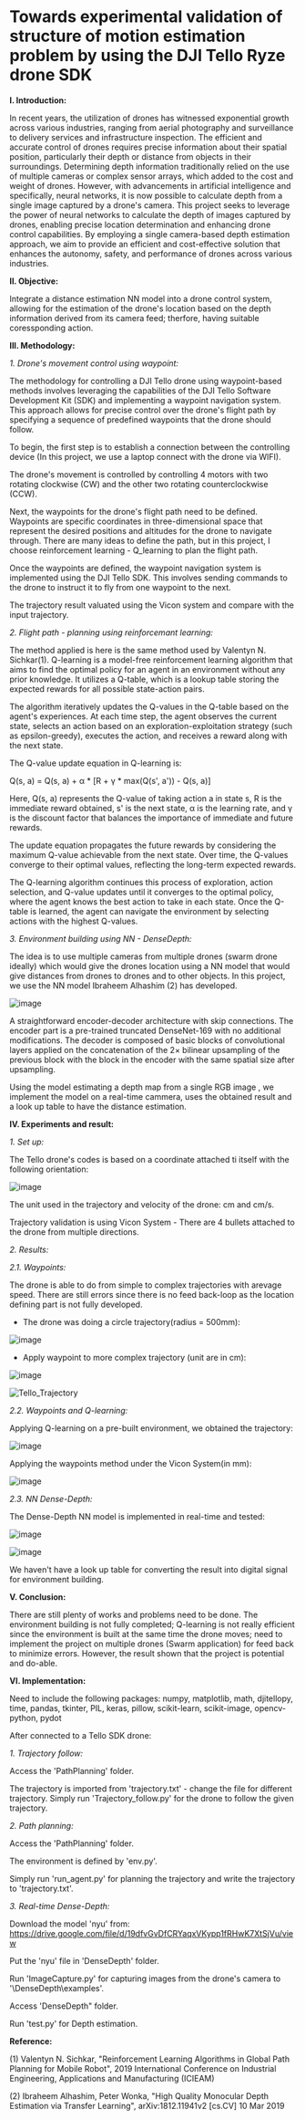 # Towards experimental validation of structure of motion estimation problem by using the DJI Tello Ryze drone SDK

**I. Introduction:**

In recent years, the utilization of drones has witnessed exponential growth across various industries, ranging from aerial photography and surveillance to delivery services and infrastructure inspection. The efficient and accurate control of drones requires precise information about their spatial position, particularly their depth or distance from objects in their surroundings. Determining depth information traditionally relied on the use of multiple cameras or complex sensor arrays, which added to the cost and weight of drones. However, with advancements in artificial intelligence and specifically, neural networks, it is now possible to calculate depth from a single image captured by a drone's camera. This project seeks to leverage the power of neural networks to calculate the depth of images captured by drones, enabling precise location determination and enhancing drone control capabilities. By employing a single camera-based depth estimation approach, we aim to provide an efficient and cost-effective solution that enhances the autonomy, safety, and performance of drones across various industries. 

**II. Objective:**

Integrate a distance estimation NN model into a drone control system, allowing for the estimation of the drone's location based on the depth information derived from its camera feed; therfore, having suitable coressponding action.

**III. Methodology:**

_1. Drone's movement control using waypoint:_

The methodology for controlling a DJI Tello drone using waypoint-based methods involves leveraging the capabilities of the DJI Tello Software Development Kit (SDK) and implementing a waypoint navigation system. This approach allows for precise control over the drone's flight path by specifying a sequence of predefined waypoints that the drone should follow.

To begin, the first step is to establish a connection between the controlling device (In this project, we use a laptop connect with the drone via WIFI).

The drone's movement is controlled by controlling 4 motors with two rotating clockwise (CW) and the other two rotating counterclockwise (CCW).

Next, the waypoints for the drone's flight path need to be defined. Waypoints are specific coordinates in three-dimensional space that represent the desired positions and altitudes for the drone to navigate through. There are many ideas to define the path, but in this project, I choose reinforcement learning - Q_learning to plan the flight path.

Once the waypoints are defined, the waypoint navigation system is implemented using the DJI Tello SDK. This involves sending commands to the drone to instruct it to fly from one waypoint to the next. 

The trajectory result valuated using the Vicon system and compare with the input trajectory.

_2. Flight path - planning using reinforcemant learning:_

The method applied is here is the same method used by Valentyn N. Sichkar(1). Q-learning is a model-free reinforcement learning algorithm that aims to find the optimal policy for an agent in an environment without any prior knowledge. It utilizes a Q-table, which is a lookup table storing the expected rewards for all possible state-action pairs.

The algorithm iteratively updates the Q-values in the Q-table based on the agent's experiences. At each time step, the agent observes the current state, selects an action based on an exploration-exploitation strategy (such as epsilon-greedy), executes the action, and receives a reward along with the next state.

The Q-value update equation in Q-learning is:

Q(s, a) = Q(s, a) + α * [R + γ * max(Q(s', a')) - Q(s, a)]

Here, Q(s, a) represents the Q-value of taking action a in state s, R is the immediate reward obtained, s' is the next state, α is the learning rate, and γ is the discount factor that balances the importance of immediate and future rewards.

The update equation propagates the future rewards by considering the maximum Q-value achievable from the next state. Over time, the Q-values converge to their optimal values, reflecting the long-term expected rewards.

The Q-learning algorithm continues this process of exploration, action selection, and Q-value updates until it converges to the optimal policy, where the agent knows the best action to take in each state. Once the Q-table is learned, the agent can navigate the environment by selecting actions with the highest Q-values.

_3. Environment building using NN - DenseDepth:_

The idea is to use multiple cameras from multiple drones (swarm drone ideally) which would give the drones location using a NN model that would give distances from drones to drones and to other objects. In this project, we use the NN model Ibraheem Alhashim (2) has developed.

![image](https://github.com/DatTrongNg/Tello_Swarm/assets/87078249/b541e318-e49d-4dec-8593-786d8dfe9bc1)

A straightforward encoder-decoder architecture with skip connections. The encoder part is a pre-trained truncated DenseNet-169 with no additional modifications. The decoder is composed of basic blocks of convolutional layers applied on the concatenation of the 2× bilinear upsampling of the previous block with the block in the encoder with the same spatial size after upsampling.

Using the model estimating a depth map from a single RGB image , we implement the model on a real-time cammera, uses the obtained result and a look up table to have the distance estimation. 

**IV. Experiments and result:**

_1. Set up:_

The Tello drone's codes is based on a coordinate attached ti itself with the following orientation:

![image](https://github.com/DatTrongNg/Tello_Swarm/assets/87078249/3f00e71a-a614-40e0-ab10-4cfcee665c8a)

The unit used in the trajectory and velocity of the drone: cm and cm/s.

Trajectory validation is using Vicon System - There are 4 bullets attached to the drone from multiple directions.

_2. Results:_

_2.1. Waypoints:_

The drone is able to do from simple to complex trajectories with arevage speed. There are still errors since there is no feed back-loop as the location defining part is not fully developed.

- The drone was doing a circle trajectory(radius = 500mm):

![image](https://github.com/DatTrongNg/Tello_Swarm/assets/87078249/b60d7540-8713-4cb4-9f95-18d25dddb105)

- Apply waypoint to more complex trajectory (unit are in cm):

![image](https://github.com/DatTrongNg/Tello_Swarm/assets/87078249/daa7c784-3f8c-45c1-ac1d-05dff410500e)

![Tello_Trajectory](https://github.com/DatTrongNg/Tello_Swarm/assets/87078249/77455e26-23ce-4240-9225-01780980bf17)

_2.2. Waypoints and Q-learning:_

Applying Q-learning on a pre-built environment, we obtained the trajectory:

![image](https://github.com/DatTrongNg/Tello_Swarm/assets/87078249/b0e8ab6d-604a-4db8-b1ce-838b76a7841b)

Applying the waypoints method under the Vicon System(in mm):

![image](https://github.com/DatTrongNg/Tello_Swarm/assets/87078249/f5eb258e-8a9e-4d1a-9211-ba2310a80591)

_2.3. NN Dense-Depth:_

The Dense-Depth NN model is implemented in real-time and tested:

![image](https://github.com/DatTrongNg/Tello_Swarm/assets/87078249/bcf0d58d-1d89-42ca-ad93-41c12c752bb6)

![image](https://github.com/DatTrongNg/Tello_Swarm/assets/87078249/17084b30-b3a1-4647-9364-437d9a5eff84)

We haven't have a look up table for converting the result into digital signal for environment building.

**V. Conclusion:**

There are still plenty of  works and problems need to be done. The environment building is not fully completed; Q-learning is not really efficient since the environment is built at the same time the drone moves; need to implement the project on multiple drones (Swarm application) for feed back to minimize errors. However, the result shown that the project is potential and do-able.

**VI. Implementation:**

Need to include the following packages: numpy, matplotlib, math, djitellopy, time, pandas, tkinter, PIL, keras, pillow, scikit-learn, scikit-image, opencv-python, pydot

After connected to a Tello SDK drone:

_1. Trajectory follow:_

Access the 'PathPlanning' folder.

The trajectory is imported from 'trajectory.txt' - change the file for different trajectory. Simply run 'Trajectory_follow.py' for the drone to follow the given trajectory.

_2. Path planning:_

Access the 'PathPlanning' folder.

The environment is defined by 'env.py'. 

Simply run 'run_agent.py' for planning the trajectory and write the trajectory to 'trajectory.txt'.

_3. Real-time Dense-Depth:_

Download the model 'nyu' from: https://drive.google.com/file/d/19dfvGvDfCRYaqxVKypp1fRHwK7XtSjVu/view

Put the 'nyu' file in 'DenseDepth' folder.

Run 'ImageCapture.py' for capturing images from the drone's camera to '\DenseDepth\examples'.

Access 'DenseDepth" folder.

Run 'test.py' for Depth estimation.

**Reference:**

(1) Valentyn N. Sichkar, "Reinforcement Learning Algorithms in Global Path Planning for Mobile Robot", 2019 International Conference on Industrial Engineering, Applications and Manufacturing (ICIEAM)

(2) Ibraheem Alhashim, Peter Wonka, "High Quality Monocular Depth Estimation via Transfer Learning", arXiv:1812.11941v2 [cs.CV] 10 Mar 2019

